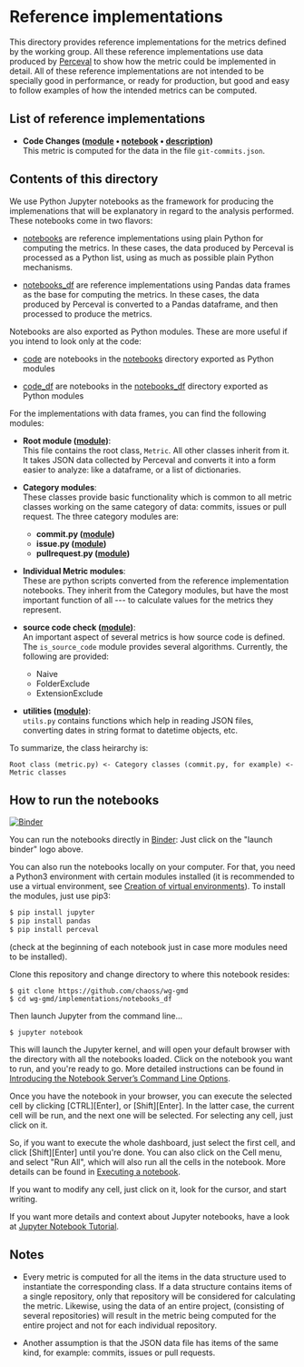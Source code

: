 # Reference implementations

This directory provides reference implementations for the metrics defined by the
working group. All these reference implementations use data produced by
[Perceval](https://github.com/chaoss/grimoirelab-perceval) to show how the
metric could be implemented in detail.
All of these reference implementations are not intended to be specially good
in performance, or ready for production, but good and easy to follow examples
of how the intended metrics can be computed.

## List of reference implementations

* **Code Changes ([module](./code_df/code_changes_git.py) • [notebook](./notebooks_df/code_changes_git.ipynb) • [description](https://github.com/chaoss/wg-evolution/blob/master/metrics/Code_Changes.md))**  
    This metric is computed for the data in the file `git-commits.json`.

## Contents of this directory

We use Python Jupyter notebooks
as the framework for producing the implemenations
that will be explanatory in regard to the analysis performed. These notebooks
come in two flavors:

* [notebooks](./notebooks/) are reference implementations using
plain Python for computing the metrics.
In these cases, the data produced by Perceval is processed as
a Python list, using as much as possible plain Python mechanisms.

* [notebooks_df](./notebooks_df/) are reference implementations
using Pandas data frames as the base for computing the metrics.
In these cases, the data produced by Perceval is converted to a Pandas
dataframe, and then processed to produce the metrics.

Notebooks are also exported as Python modules. These are more useful
if you intend to look only at the code:

* [code](./code/) are notebooks in the [notebooks](./notebooks/)
directory exported as Python modules

* [code_df](./code_df/) are notebooks in the [notebooks_df](./notebooks_df/)
directory exported as Python modules

For the implementations with data frames, you can find the following modules:

- **Root module ([module](./code_df/metric.py))**:     
This file contains the root class, `Metric`. All other classes inherit from it. It takes JSON data collected by Perceval and converts it into a form easier to analyze: like a dataframe, or a list of dictionaries.  

- **Category modules**:  
These classes provide basic functionality which is common to all metric classes working on the same category of data: commits, issues or pull request.
The three category modules are:
    + **commit.py ([module](./code_df/commit.py))**
    + **issue.py ([module](./code_df/issue.py))**
    + **pullrequest.py ([module](./code_df/pullrequest.py))**

- **Individual Metric modules**:  
These are python scripts converted from the reference implementation notebooks. They inherit from the Category modules, but have the most important function of all --- to calculate values for the metrics they represent.   

- **source code check ([module](./code_df/is_source_code.py))**:  
An important aspect of several metrics is how source code is defined. The `is_source_code` module provides several algorithms. Currently, the following are provided:

    + Naive
    + FolderExclude
    + ExtensionExclude  

- **utilities ([module](./code_df/utils.py))**:  
    `utils.py` contains functions which help in reading JSON files, converting dates in string format to datetime objects, etc.

To summarize, the class heirarchy is:
```
Root class (metric.py) <- Category classes (commit.py, for example) <- Metric classes
```

## How to run the notebooks

[![Binder](https://mybinder.org/badge_logo.svg)](https://mybinder.org/v2/gh/chaoss/wg-gmd/master?filepath=implementations)

You can run the notebooks directly in [Binder](https://mybinder.org):
Just click on the "launch binder" logo above.

You can also run the notebooks locally on your computer.
For that, you need a Python3 environment with certain modules installed
(it is recommended to use a virtual environment,
  see [Creation of virtual environments](https://docs.python.org/3/library/venv.html)).
To install the modules, just use pip3:

```bash
$ pip install jupyter
$ pip install pandas
$ pip install perceval
```

(check at the beginning of each notebook just in case more modules need to be installed).

Clone this repository and change directory to where this notebook resides:

```
$ git clone https://github.com/chaoss/wg-gmd
$ cd wg-gmd/implementations/notebooks_df
```

Then launch Jupyter from the command line...

```
$ jupyter notebook
```

This will launch the Jupyter kernel, and will open your default browser
with the directory with all the notebooks loaded.
Click on the notebook you want to run, and you're ready to go.
More detailed instructions can be found in
[Introducing the Notebook Server’s Command Line Options](https://jupyter-notebook.readthedocs.io/en/stable/config.html).

Once you have the notebook in your browser, you can execute the selected cell
by clicking \[CTRL\]\[Enter\], or \[Shift\]\[Enter\]. In the latter case,
the current cell will be run, and the next one will be selected.
For selecting any cell, just click on it.

So, if you want to execute the whole dashboard, just select the first cell,
and click \[Shift\]\[Enter\] until you're done.
You can also click on the Cell menu, and select "Run All",
which will also run all the cells in the notebook.
More details can be found in [Executing a notebook](https://jupyter-notebook-beginner-guide.readthedocs.io/en/stable/execute.html#executing-a-notebook).

If you want to modify any cell, just click on it, look for the cursor,
and start writing.

If you want more details and context about Jupyter notebooks, have a look at
[Jupyter Notebook Tutorial](https://www.datacamp.com/community/tutorials/tutorial-jupyter-notebook).


## Notes

* Every metric is computed for all the items in the data structure used to instantiate the
corresponding class.
If a data structure contains items of a single repository,
only that repository will be considered for calculating the metric.
Likewise, using the data of an entire project,
(consisting of several repositories)
will result in the metric being computed for the entire project and not for each individual repository. 

* Another assumption is that the JSON data file has items of the same kind, for example: commits, issues or pull requests.
    
